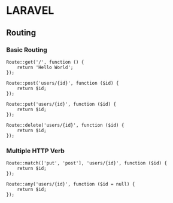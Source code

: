 # LARAVEL

## Routing

### Basic Routing

    Route::get('/', function () {
        return 'Hello World';
    });

    Route::post('users/{id}', function ($id) {
        return $id;
    });

    Route::put('users/{id}', function ($id) {
        return $id;
    });

    Route::delete('users/{id}', function ($id) {
        return $id;
    });
    
### Multiple HTTP Verb

    Route::match(['put', 'post'], 'users/{id}', function ($id) {
        return $id;
    });

    Route::any('users/{id}', function ($id = null) {
        return $id;
    });